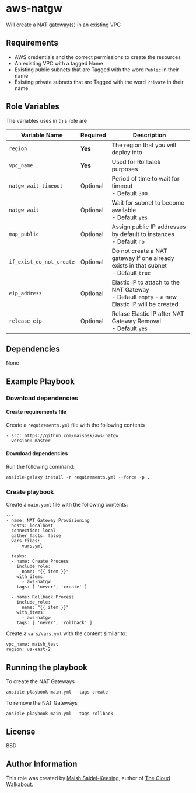 # aws-natgw

Will create a NAT gateway(s) in an existing VPC 

## Requirements

- AWS credentials and the correct permissions to create the resources
- An existing VPC with a tagged Name
- Existing public subnets that are Tagged with the word `Public` in their name
- Existing private subnets that are Tagged with the word `Private` in their name

## Role Variables

The variables uses in this role are

| Variable Name | Required | Description | 
|----|----|----|
| `region`| **Yes** | The region that you will deploy into |
| `vpc_name` | **Yes** | Used for Rollback purposes |
| `natgw_wait_timeout` | Optional | Period of time to wait for timeout <br> - Default `300` |
| `natgw_wait` | Optional | Wait for subnet to become available <br> - Default `yes` |
| `map_public` | Optional | Assign public IP addresses by default to instances <br> - Default `no` |
| `if_exist_do_not_create` | Optional | Do not create a NAT gateway if one already exists in that subnet <br> - Default `true` |
| `eip_address` | Optional | Elastic IP to attach to the NAT Gateway <br> - Default `empty` - a new Elastic IP will be created |
| `release_eip` | Optional | Relase Elastic IP after NAT Gateway Removal <br> - Default `yes` |


## Dependencies

None

## Example Playbook

### Download dependencies

#### Create requirements file

Create a `requirements.yml` file with the following contents

```
- src: https://github.com/maishsk/aws-natgw
  version: master
```

#### Download dependencies
Run the following command:
```
ansible-galaxy install -r requirements.yml --force -p .
```

### Create playbook
Create a `main.yaml` file with the following contents:
```
---
- name: NAT Gateway Provisioning
  hosts: localhost
  connection: local
  gather_facts: false
  vars_files:
    - vars.yml

  tasks:
  - name: Create Process
    include_role:
      name: "{{ item }}"
    with_items:
      - aws-natgw
    tags: [ 'never', 'create' ]

  - name: Rollback Process
    include_role:
      name: "{{ item }}"
    with_items:
      - aws-natgw
    tags: [ 'never', 'rollback' ]
```

Create a `vars/vars.yml` with the content similar to:
```
vpc_name: maish_test
region: us-east-2
```

## Running the playbook

To create the NAT Gateways

`ansible-playbook main.yml --tags create`

To remove the NAT Gateways

`ansible-playbook main.yml --tags rollback`

## License

BSD

## Author Information
This role was created by [Maish Saidel-Keesing](https://www.maishsk.com/), author of [The Cloud Walkabout](http://cloudwalkabout.com/).